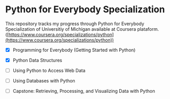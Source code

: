 # Python for Everybody Specialization

This repository tracks my progress through Python for Everybody Specialization of Universitiy of Michigan available at Coursera plataform. ([https://www.coursera.org/specializations/python](https://www.coursera.org/specializations/python))

- [x] Programming for Everybody (Getting Started with Python)  
- [x] Python Data Structures  
- [ ] Using Python to Access Web Data  
- [ ] Using Databases with Python  
- [ ] Capstone: Retrieving, Processing, and Visualizing Data with Python





